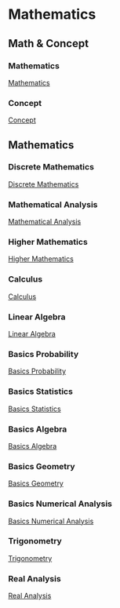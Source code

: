 # Mathematics

## Math & Concept

### Mathematics
[Mathematics](../life/math/mathematics)

### Concept
[Concept](../life/math/math_concept)

## Mathematics

### Discrete Mathematics
[Discrete Mathematics](../life/math/discrete_mathematics)

### Mathematical Analysis
[Mathematical Analysis](../life/math/mathematical_analysis)

### Higher Mathematics
[Higher Mathematics](../life/math/higher_mathematics)

### Calculus
[Calculus](../life/math/calculus)

### Linear Algebra
[Linear Algebra](../life/math/linear_algebra)

### Basics Probability
[Basics Probability](../life/math/basics_probability)

### Basics Statistics
[Basics Statistics](../life/math/basics_statistics)

### Basics Algebra
[Basics Algebra](../life/math/basics_algebra)

### Basics Geometry
[Basics Geometry](../life/math/basics_geometry)

### Basics Numerical Analysis
[Basics Numerical Analysis](../life/math/basics_numerical_analysis)

### Trigonometry
[Trigonometry](../life/math/trigonometry)

### Real Analysis
[Real Analysis](../life/math/real_analysis)


<!-- - **Added**
    - [Games102-Notes](/life/math/games102_notes.md) -->